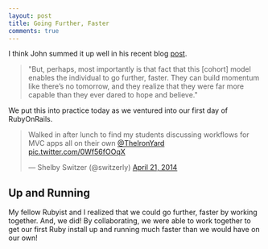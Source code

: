 ```yaml
---
layout: post
title: Going Further, Faster
comments: true
---
```


I think John summed it up well in his recent blog [post](http://john.do/dream-big-dreams/).

>"But, perhaps, most importantly is that fact that this [cohort] model enables the individual to go further, faster. They can build momentum like there’s no tomorrow, and they realize that they were far more capable than they ever dared to hope and believe."

We put this into practice today as we ventured into our first day of RubyOnRails. 

<blockquote class="twitter-tweet" lang="en"><p>Walked in after lunch to find my students discussing workflows for MVC apps all on their own <a href="https://twitter.com/TheIronYard">@TheIronYard</a> <a href="http://t.co/0Wf56fOOqX">pic.twitter.com/0Wf56fOOqX</a></p>&mdash; Shelby Switzer (@switzerly) <a href="https://twitter.com/switzerly/statuses/458318144445382656">April 21, 2014</a></blockquote>
<script async src="//platform.twitter.com/widgets.js" charset="utf-8"></script>

## Up and Running
My fellow Rubyist and I realized that we could go further, faster by working together. And, we did! By collaborating, we were able to work together to get our first Ruby install up and running much faster than we would have on our own!